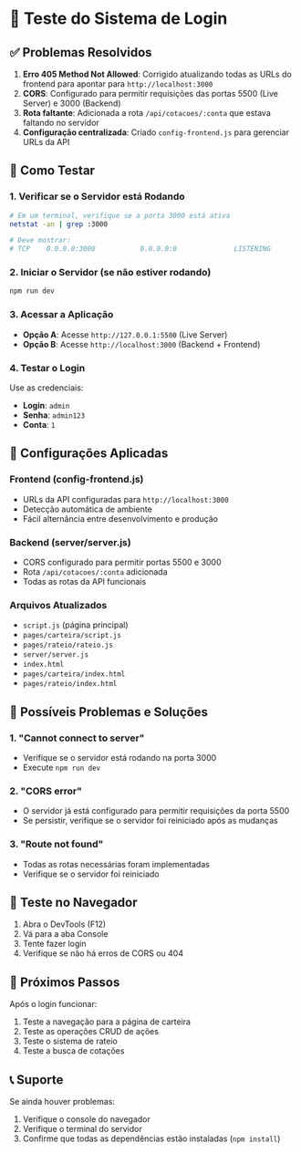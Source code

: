 # 🧪 Teste do Sistema de Login

## ✅ Problemas Resolvidos

1. **Erro 405 Method Not Allowed**: Corrigido atualizando todas as URLs do frontend para apontar para `http://localhost:3000`
2. **CORS**: Configurado para permitir requisições das portas 5500 (Live Server) e 3000 (Backend)
3. **Rota faltante**: Adicionada a rota `/api/cotacoes/:conta` que estava faltando no servidor
4. **Configuração centralizada**: Criado `config-frontend.js` para gerenciar URLs da API

## 🚀 Como Testar

### 1. Verificar se o Servidor está Rodando
```bash
# Em um terminal, verifique se a porta 3000 está ativa
netstat -an | grep :3000

# Deve mostrar:
# TCP    0.0.0.0:3000           0.0.0.0:0              LISTENING
```

### 2. Iniciar o Servidor (se não estiver rodando)
```bash
npm run dev
```

### 3. Acessar a Aplicação
- **Opção A**: Acesse `http://127.0.0.1:5500` (Live Server)
- **Opção B**: Acesse `http://localhost:3000` (Backend + Frontend)

### 4. Testar o Login
Use as credenciais:
- **Login**: `admin`
- **Senha**: `admin123`
- **Conta**: `1`

## 🔧 Configurações Aplicadas

### Frontend (config-frontend.js)
- URLs da API configuradas para `http://localhost:3000`
- Detecção automática de ambiente
- Fácil alternância entre desenvolvimento e produção

### Backend (server/server.js)
- CORS configurado para permitir portas 5500 e 3000
- Rota `/api/cotacoes/:conta` adicionada
- Todas as rotas da API funcionais

### Arquivos Atualizados
- `script.js` (página principal)
- `pages/carteira/script.js`
- `pages/rateio/rateio.js`
- `server/server.js`
- `index.html`
- `pages/carteira/index.html`
- `pages/rateio/index.html`

## 🐛 Possíveis Problemas e Soluções

### 1. "Cannot connect to server"
- Verifique se o servidor está rodando na porta 3000
- Execute `npm run dev`

### 2. "CORS error"
- O servidor já está configurado para permitir requisições da porta 5500
- Se persistir, verifique se o servidor foi reiniciado após as mudanças

### 3. "Route not found"
- Todas as rotas necessárias foram implementadas
- Verifique se o servidor foi reiniciado

## 📱 Teste no Navegador

1. Abra o DevTools (F12)
2. Vá para a aba Console
3. Tente fazer login
4. Verifique se não há erros de CORS ou 404

## 🎯 Próximos Passos

Após o login funcionar:
1. Teste a navegação para a página de carteira
2. Teste as operações CRUD de ações
3. Teste o sistema de rateio
4. Teste a busca de cotações

## 📞 Suporte

Se ainda houver problemas:
1. Verifique o console do navegador
2. Verifique o terminal do servidor
3. Confirme que todas as dependências estão instaladas (`npm install`)
